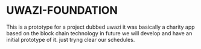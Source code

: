 # UWAZI-FOUNDATION
This is a prototype for a project dubbed uwazi
it was basically a charity app based on the block chain technology
in future we will develop and have an initial prototype of it.
just tryng clear our schedules.
